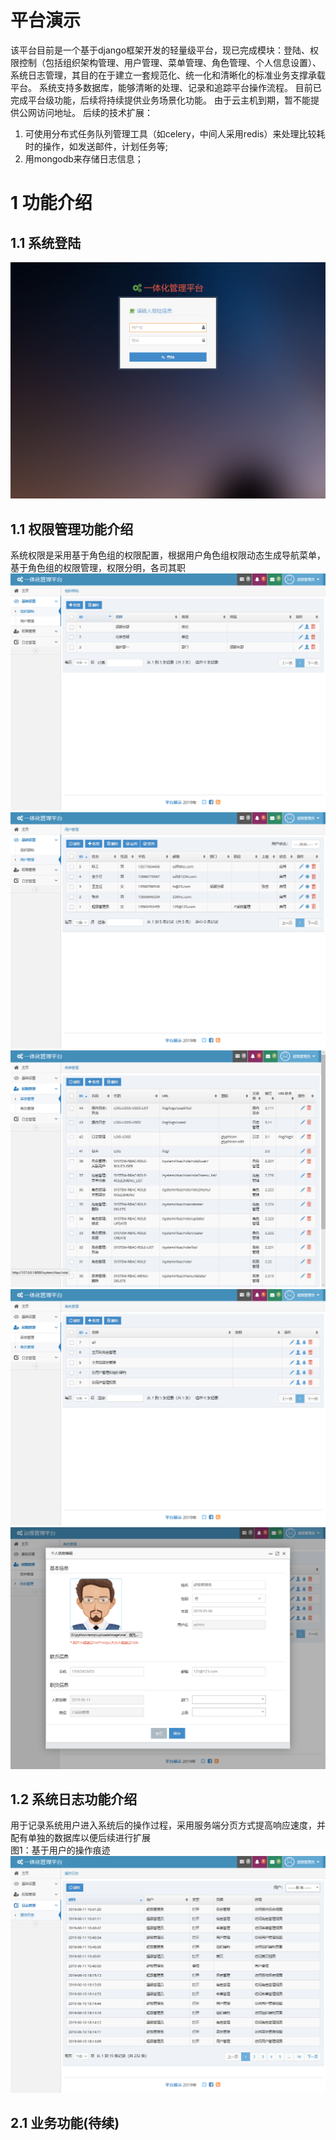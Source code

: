 # 平台演示
该平台目前是一个基于django框架开发的轻量级平台，现已完成模块：登陆、权限控制（包括组织架构管理、用户管理、菜单管理、角色管理、个人信息设置）、系统日志管理，其目的在于建立一套规范化、统一化和清晰化的标准业务支撑承载平台。
系统支持多数据库，能够清晰的处理、记录和追踪平台操作流程。
目前已完成平台级功能，后续将持续提供业务场景化功能。
由于云主机到期，暂不能提供公网访问地址。
后续的技术扩展：
1. 可使用分布式任务队列管理工具（如celery，中间人采用redis）来处理比较耗时的操作，如发送邮件，计划任务等;
2. 用mongodb来存储日志信息；

# 1 功能介绍
## 1.1 系统登陆
![image](https://github.com/hapjackye/platformshow/blob/master/Image/001.png)<br>
## 1.1 权限管理功能介绍
系统权限是采用基于角色组的权限配置，根据用户角色组权限动态生成导航菜单，基于角色组的权限管理，权限分明，各司其职<br>
![image](https://github.com/hapjackye/platformshow/blob/master/Image/002.png)<br>
![image](https://github.com/hapjackye/platformshow/blob/master/Image/003.png)<br>
![image](https://github.com/hapjackye/platformshow/blob/master/Image/004.png)<br>
![image](https://github.com/hapjackye/platformshow/blob/master/Image/005.png)<br>
![image](https://github.com/hapjackye/platformshow/blob/master/Image/006.png)<br>
## 1.2 系统日志功能介绍
用于记录系统用户进入系统后的操作过程，采用服务端分页方式提高响应速度，并配有单独的数据库以便后续进行扩展<br>
图1：基于用户的操作痕迹<br>
![image](https://github.com/hapjackye/platformshow/blob/master/Image/007.png)<br>
## 2.1 业务功能(待续)